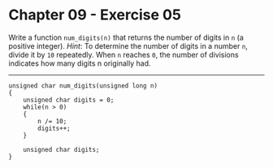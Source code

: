 # Chapter 09 - Exercise 05

Write a function `num_digits(n)` that returns the number of digits in `n` (a positive integer). _Hint_: To determine the number of digits in a number `n`, divide it by `10` repeatedly. When `n` reaches `0`, the number of divisions indicates how many digits n originally had.

---

```
unsigned char num_digits(unsigned long n)                                                 
{                                                                               
    unsigned char digits = 0;                                                             
    while(n > 0)                                                     
    {                                                                           
        n /= 10;                                                                
        digits++;
    }                                                                           
                                                                                
    unsigned char digits;                                                              
}
```
